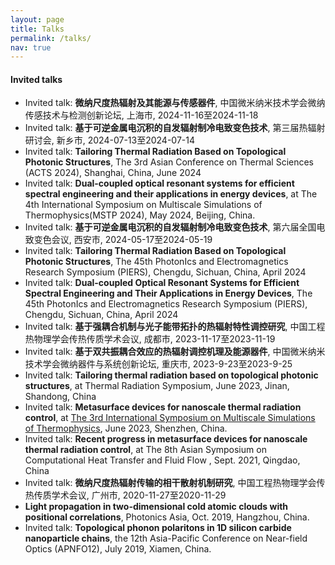 ```yaml
---
layout: page
title: Talks
permalink: /talks/
nav: true
---
```


#### Invited talks
- Invited talk: **微纳尺度热辐射及其能源与传感器件**, 中国微米纳米技术学会微纳传感技术与检测创新论坛, 上海市, 2024-11-16至2024-11-18
- Invited talk: **基于可逆金属电沉积的自发辐射制冷电致变色技术**, 第三届热辐射研讨会, 新乡市, 2024-07-13至2024-07-14
- Invited talk: **Tailoring Thermal Radiation Based on Topological Photonic Structures**, The 3rd Asian Conference on Thermal Sciences (ACTS 2024), Shanghai, China, June 2024
- Invited talk: **Dual-coupled optical resonant systems for efficient spectral engineering and their applications in energy devices**, at The 4th International Symposium on Multiscale Simulations of Thermophysics(MSTP 2024), May 2024, Beijing, China. 
- Invited talk: **基于可逆金属电沉积的自发辐射制冷电致变色技术**, 第六届全国电致变色会议, 西安市, 2024-05-17至2024-05-19
- Invited talk: **Tailoring Thermal Radiation Based on Topological Photonic Structures**, The 45th PhotonIcs and Electromagnetics Research Symposium (PIERS), Chengdu, Sichuan, China, April 2024
- Invited talk: **Dual-coupled Optical Resonant Systems for Efficient Spectral Engineering and Their Applications in Energy Devices**, The 45th PhotonIcs and Electromagnetics Research Symposium (PIERS), Chengdu, Sichuan, China, April 2024
- Invited talk: **基于强耦合机制与光子能带拓扑的热辐射特性调控研究**, 中国工程热物理学会传热传质学术会议, 成都市, 2023-11-17至2023-11-19
- Invited talk: **基于双共振耦合效应的热辐射调控机理及能源器件**, 中国微米纳米技术学会微纳器件与系统创新论坛, 重庆市, 2023-9-23至2023-9-25
- Invited talk: **Tailoring thermal radiation based on topological photonic structures**, at Thermal Radiation Symposium, June 2023, Jinan, Shandong, China
- Invited talk: **Metasurface devices for nanoscale thermal radiation control**, at [The 3rd International Symposium on Multiscale Simulations of Thermophysics](http://www.ismsetp2021.com/), June 2023, Shenzhen, China. 
- Invited talk:	**Recent progress in metasurface devices for nanoscale thermal radiation control**, at The 8th Asian Symposium on Computational Heat Transfer and Fluid Flow , Sept. 2021, Qingdao, China
- Invited talk: **微纳尺度热辐射传输的相干散射机制研究**, 中国工程热物理学会传热传质学术会议, 广州市, 2020-11-27至2020-11-29
-  **Light propagation in two-dimensional cold atomic clouds with positional correlations**, Photonics Asia, Oct. 2019, Hangzhou, China. 
- Invited talk:	**Topological phonon polaritons in 1D silicon carbide nanoparticle chains**, the 12th Asia-Pacific Conference on Near-field Optics (APNFO12), July 2019, Xiamen, China.